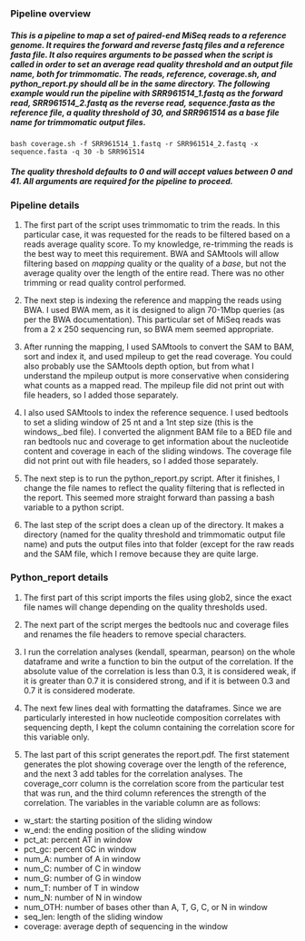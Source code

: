 ### Pipeline overview

##### This is a pipeline to map a set of paired-end MiSeq reads to a reference genome. It requires the forward and reverse fastq files and a reference fasta file. It also requires arguments to be passed when the script is called in order to set an average read quality threshold and an output file name, both for trimmomatic. The reads, reference, coverage.sh, and python_report.py should all be in the same directory. The following example would run the pipeline with SRR961514_1.fastq as the forward read, SRR961514_2.fastq as the reverse read, sequence.fasta as the reference file, a quality threshold of 30, and SRR961514 as a base file name for trimmomatic output files. 

```
bash coverage.sh -f SRR961514_1.fastq -r SRR961514_2.fastq -x sequence.fasta -q 30 -b SRR961514
```
##### The quality threshold defaults to 0 and will accept values between 0 and 41. All arguments are required for the pipeline to proceed.

### Pipeline details

1. The first part of the script uses trimmomatic to trim the reads. In this particular case, it was requested for the reads to be filtered based on a reads average quality score. To my knowledge, re-trimming the reads is the best way to meet this requirement. BWA and SAMtools will allow filtering based on *mapping* quality or the quality of a *base*, but not the average quality over the length of the entire read. There was no other trimming or read quality control performed.

2. The next step is indexing the reference and mapping the reads using BWA. I used BWA mem, as it is designed to align 70-1Mbp queries (as per the BWA documentation). This particular set of MiSeq reads was from a 2 x 250 sequencing run, so BWA mem seemed appropriate.

3. After running the mapping, I used SAMtools to convert the SAM to BAM, sort and index it, and used mpileup to get the read coverage. You could also probably use the SAMtools depth option, but from what I understand the mpileup output is more conservative when considering what counts as a mapped read. The mpileup file did not print out with file headers, so I added those separately.

4. I also used SAMtools to index the reference sequence. I used bedtools to set a sliding window of 25 nt and a 1nt step size (this is the windows_.bed file). I converted the alignment BAM file to a BED file and ran bedtools nuc and coverage to get information about the nucleotide content and coverage in each of the sliding windows. The coverage file did not print out with file headers, so I added those separately.

5. The next step is to run the python_report.py script. After it finishes, I change the file names to reflect the quality filtering that is reflected in the report. This seemed more straight forward than passing a bash variable to a python script.

6. The last step of the script does a clean up of the directory. It makes a directory (named for the quality threshold and trimmomatic output file name) and puts the output files into that folder (except for the raw reads and the SAM file, which I remove because they are quite large.
### Python_report details
1. The first part of this script imports the files using glob2, since the exact file names will change depending on the quality thresholds used.

2. The next part of the script merges the bedtools nuc and coverage files and renames the file headers to remove special characters.

3. I run the correlation analyses (kendall, spearman, pearson) on the whole dataframe and write a function to bin the output of the correlation. If the absolute value of the correlation is less than 0.3, it is considered weak, if it is greater than 0.7 it is considered strong, and if it is between 0.3 and 0.7 it is considered moderate.

4. The next few lines deal with formatting the dataframes. Since we are particularly interested in how nucleotide composition correlates with sequencing depth, I kept the column containing the correlation score for this variable only.

5. The last part of this script generates the report.pdf. The first statement generates the plot showing coverage over the length of the reference, and the next 3 add tables for the correlation analyses. The coverage_corr column is the correlation score from the particular test that was run, and the third column references the strength of the correlation. The variables in the variable column are as follows:

  - w_start: the starting position of the sliding window
  - w_end: the ending position of the sliding window
  - pct_at: percent AT in window
  - pct_gc: percent GC in window
  - num_A: number of A in window
  - num_C: number of C in window
  - num_G: number of G in window
  - num_T: number of T in window
  - num_N: number of N in window
  - num_OTH: number of bases other than A, T, G, C, or N in window
  - seq_len: length of the sliding window
  - coverage: average depth of sequencing in the window
